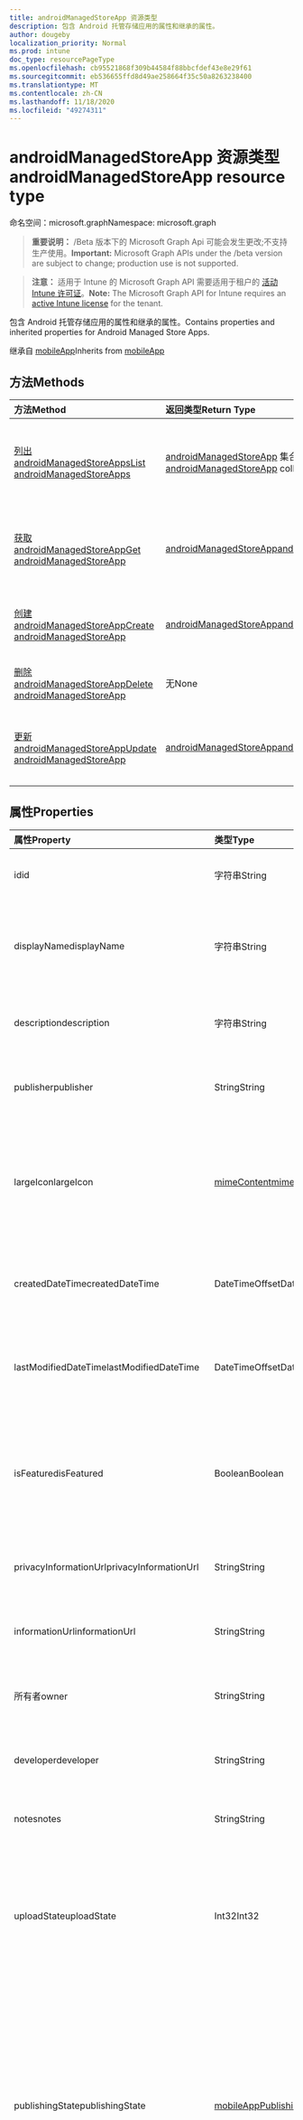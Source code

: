 ```yaml
---
title: androidManagedStoreApp 资源类型
description: 包含 Android 托管存储应用的属性和继承的属性。
author: dougeby
localization_priority: Normal
ms.prod: intune
doc_type: resourcePageType
ms.openlocfilehash: cb95521868f309b44584f88bbcfdef43e8e29f61
ms.sourcegitcommit: eb536655ffd8d49ae258664f35c50a8263238400
ms.translationtype: MT
ms.contentlocale: zh-CN
ms.lasthandoff: 11/18/2020
ms.locfileid: "49274311"
---
```

# <a name="androidmanagedstoreapp-resource-type"></a><span data-ttu-id="1d5ee-103">androidManagedStoreApp 资源类型</span><span class="sxs-lookup"><span data-stu-id="1d5ee-103">androidManagedStoreApp resource type</span></span>

<span data-ttu-id="1d5ee-104">命名空间：microsoft.graph</span><span class="sxs-lookup"><span data-stu-id="1d5ee-104">Namespace: microsoft.graph</span></span>

> <span data-ttu-id="1d5ee-105">**重要说明：** /Beta 版本下的 Microsoft Graph Api 可能会发生更改;不支持生产使用。</span><span class="sxs-lookup"><span data-stu-id="1d5ee-105">**Important:** Microsoft Graph APIs under the /beta version are subject to change; production use is not supported.</span></span>

> <span data-ttu-id="1d5ee-106">**注意：** 适用于 Intune 的 Microsoft Graph API 需要适用于租户的 [活动 Intune 许可证](https://go.microsoft.com/fwlink/?linkid=839381)。</span><span class="sxs-lookup"><span data-stu-id="1d5ee-106">**Note:** The Microsoft Graph API for Intune requires an [active Intune license](https://go.microsoft.com/fwlink/?linkid=839381) for the tenant.</span></span>

<span data-ttu-id="1d5ee-107">包含 Android 托管存储应用的属性和继承的属性。</span><span class="sxs-lookup"><span data-stu-id="1d5ee-107">Contains properties and inherited properties for Android Managed Store Apps.</span></span>


<span data-ttu-id="1d5ee-108">继承自 [mobileApp](../resources/intune-shared-mobileapp.md)</span><span class="sxs-lookup"><span data-stu-id="1d5ee-108">Inherits from [mobileApp](../resources/intune-shared-mobileapp.md)</span></span>

## <a name="methods"></a><span data-ttu-id="1d5ee-109">方法</span><span class="sxs-lookup"><span data-stu-id="1d5ee-109">Methods</span></span>
|<span data-ttu-id="1d5ee-110">方法</span><span class="sxs-lookup"><span data-stu-id="1d5ee-110">Method</span></span>|<span data-ttu-id="1d5ee-111">返回类型</span><span class="sxs-lookup"><span data-stu-id="1d5ee-111">Return Type</span></span>|<span data-ttu-id="1d5ee-112">说明</span><span class="sxs-lookup"><span data-stu-id="1d5ee-112">Description</span></span>|
|:---|:---|:---|
|[<span data-ttu-id="1d5ee-113">列出 androidManagedStoreApps</span><span class="sxs-lookup"><span data-stu-id="1d5ee-113">List androidManagedStoreApps</span></span>](../api/intune-apps-androidmanagedstoreapp-list.md)|<span data-ttu-id="1d5ee-114">[androidManagedStoreApp](../resources/intune-apps-androidmanagedstoreapp.md) 集合</span><span class="sxs-lookup"><span data-stu-id="1d5ee-114">[androidManagedStoreApp](../resources/intune-apps-androidmanagedstoreapp.md) collection</span></span>|<span data-ttu-id="1d5ee-115">列出 [androidManagedStoreApp](../resources/intune-apps-androidmanagedstoreapp.md) 对象的属性和关系。</span><span class="sxs-lookup"><span data-stu-id="1d5ee-115">List properties and relationships of the [androidManagedStoreApp](../resources/intune-apps-androidmanagedstoreapp.md) objects.</span></span>|
|[<span data-ttu-id="1d5ee-116">获取 androidManagedStoreApp</span><span class="sxs-lookup"><span data-stu-id="1d5ee-116">Get androidManagedStoreApp</span></span>](../api/intune-apps-androidmanagedstoreapp-get.md)|[<span data-ttu-id="1d5ee-117">androidManagedStoreApp</span><span class="sxs-lookup"><span data-stu-id="1d5ee-117">androidManagedStoreApp</span></span>](../resources/intune-apps-androidmanagedstoreapp.md)|<span data-ttu-id="1d5ee-118">读取 [androidManagedStoreApp](../resources/intune-apps-androidmanagedstoreapp.md) 对象的属性和关系。</span><span class="sxs-lookup"><span data-stu-id="1d5ee-118">Read properties and relationships of the [androidManagedStoreApp](../resources/intune-apps-androidmanagedstoreapp.md) object.</span></span>|
|[<span data-ttu-id="1d5ee-119">创建 androidManagedStoreApp</span><span class="sxs-lookup"><span data-stu-id="1d5ee-119">Create androidManagedStoreApp</span></span>](../api/intune-apps-androidmanagedstoreapp-create.md)|[<span data-ttu-id="1d5ee-120">androidManagedStoreApp</span><span class="sxs-lookup"><span data-stu-id="1d5ee-120">androidManagedStoreApp</span></span>](../resources/intune-apps-androidmanagedstoreapp.md)|<span data-ttu-id="1d5ee-121">创建新的 [androidManagedStoreApp](../resources/intune-apps-androidmanagedstoreapp.md) 对象。</span><span class="sxs-lookup"><span data-stu-id="1d5ee-121">Create a new [androidManagedStoreApp](../resources/intune-apps-androidmanagedstoreapp.md) object.</span></span>|
|[<span data-ttu-id="1d5ee-122">删除 androidManagedStoreApp</span><span class="sxs-lookup"><span data-stu-id="1d5ee-122">Delete androidManagedStoreApp</span></span>](../api/intune-apps-androidmanagedstoreapp-delete.md)|<span data-ttu-id="1d5ee-123">无</span><span class="sxs-lookup"><span data-stu-id="1d5ee-123">None</span></span>|<span data-ttu-id="1d5ee-124">删除 [androidManagedStoreApp](../resources/intune-apps-androidmanagedstoreapp.md)。</span><span class="sxs-lookup"><span data-stu-id="1d5ee-124">Deletes a [androidManagedStoreApp](../resources/intune-apps-androidmanagedstoreapp.md).</span></span>|
|[<span data-ttu-id="1d5ee-125">更新 androidManagedStoreApp</span><span class="sxs-lookup"><span data-stu-id="1d5ee-125">Update androidManagedStoreApp</span></span>](../api/intune-apps-androidmanagedstoreapp-update.md)|[<span data-ttu-id="1d5ee-126">androidManagedStoreApp</span><span class="sxs-lookup"><span data-stu-id="1d5ee-126">androidManagedStoreApp</span></span>](../resources/intune-apps-androidmanagedstoreapp.md)|<span data-ttu-id="1d5ee-127">更新 [androidManagedStoreApp](../resources/intune-apps-androidmanagedstoreapp.md) 对象的属性。</span><span class="sxs-lookup"><span data-stu-id="1d5ee-127">Update the properties of a [androidManagedStoreApp](../resources/intune-apps-androidmanagedstoreapp.md) object.</span></span>|

## <a name="properties"></a><span data-ttu-id="1d5ee-128">属性</span><span class="sxs-lookup"><span data-stu-id="1d5ee-128">Properties</span></span>
|<span data-ttu-id="1d5ee-129">属性</span><span class="sxs-lookup"><span data-stu-id="1d5ee-129">Property</span></span>|<span data-ttu-id="1d5ee-130">类型</span><span class="sxs-lookup"><span data-stu-id="1d5ee-130">Type</span></span>|<span data-ttu-id="1d5ee-131">说明</span><span class="sxs-lookup"><span data-stu-id="1d5ee-131">Description</span></span>|
|:---|:---|:---|
|<span data-ttu-id="1d5ee-132">id</span><span class="sxs-lookup"><span data-stu-id="1d5ee-132">id</span></span>|<span data-ttu-id="1d5ee-133">字符串</span><span class="sxs-lookup"><span data-stu-id="1d5ee-133">String</span></span>|<span data-ttu-id="1d5ee-134">实体的键。</span><span class="sxs-lookup"><span data-stu-id="1d5ee-134">Key of the entity.</span></span> <span data-ttu-id="1d5ee-135">继承自 [mobileApp](../resources/intune-shared-mobileapp.md)</span><span class="sxs-lookup"><span data-stu-id="1d5ee-135">Inherited from [mobileApp](../resources/intune-shared-mobileapp.md)</span></span>|
|<span data-ttu-id="1d5ee-136">displayName</span><span class="sxs-lookup"><span data-stu-id="1d5ee-136">displayName</span></span>|<span data-ttu-id="1d5ee-137">字符串</span><span class="sxs-lookup"><span data-stu-id="1d5ee-137">String</span></span>|<span data-ttu-id="1d5ee-138">管理员提供或导入的应用标题。</span><span class="sxs-lookup"><span data-stu-id="1d5ee-138">The admin provided or imported title of the app.</span></span> <span data-ttu-id="1d5ee-139">继承自 [mobileApp](../resources/intune-shared-mobileapp.md)</span><span class="sxs-lookup"><span data-stu-id="1d5ee-139">Inherited from [mobileApp](../resources/intune-shared-mobileapp.md)</span></span>|
|<span data-ttu-id="1d5ee-140">description</span><span class="sxs-lookup"><span data-stu-id="1d5ee-140">description</span></span>|<span data-ttu-id="1d5ee-141">字符串</span><span class="sxs-lookup"><span data-stu-id="1d5ee-141">String</span></span>|<span data-ttu-id="1d5ee-142">应用的说明。</span><span class="sxs-lookup"><span data-stu-id="1d5ee-142">The description of the app.</span></span> <span data-ttu-id="1d5ee-143">继承自 [mobileApp](../resources/intune-shared-mobileapp.md)</span><span class="sxs-lookup"><span data-stu-id="1d5ee-143">Inherited from [mobileApp](../resources/intune-shared-mobileapp.md)</span></span>|
|<span data-ttu-id="1d5ee-144">publisher</span><span class="sxs-lookup"><span data-stu-id="1d5ee-144">publisher</span></span>|<span data-ttu-id="1d5ee-145">String</span><span class="sxs-lookup"><span data-stu-id="1d5ee-145">String</span></span>|<span data-ttu-id="1d5ee-146">应用的发布者。</span><span class="sxs-lookup"><span data-stu-id="1d5ee-146">The publisher of the app.</span></span> <span data-ttu-id="1d5ee-147">继承自 [mobileApp](../resources/intune-shared-mobileapp.md)</span><span class="sxs-lookup"><span data-stu-id="1d5ee-147">Inherited from [mobileApp](../resources/intune-shared-mobileapp.md)</span></span>|
|<span data-ttu-id="1d5ee-148">largeIcon</span><span class="sxs-lookup"><span data-stu-id="1d5ee-148">largeIcon</span></span>|[<span data-ttu-id="1d5ee-149">mimeContent</span><span class="sxs-lookup"><span data-stu-id="1d5ee-149">mimeContent</span></span>](../resources/intune-shared-mimecontent.md)|<span data-ttu-id="1d5ee-150">要显示在应用详细信息中并用于图标上传的大图标。</span><span class="sxs-lookup"><span data-stu-id="1d5ee-150">The large icon, to be displayed in the app details and used for upload of the icon.</span></span> <span data-ttu-id="1d5ee-151">继承自 [mobileApp](../resources/intune-shared-mobileapp.md)</span><span class="sxs-lookup"><span data-stu-id="1d5ee-151">Inherited from [mobileApp](../resources/intune-shared-mobileapp.md)</span></span>|
|<span data-ttu-id="1d5ee-152">createdDateTime</span><span class="sxs-lookup"><span data-stu-id="1d5ee-152">createdDateTime</span></span>|<span data-ttu-id="1d5ee-153">DateTimeOffset</span><span class="sxs-lookup"><span data-stu-id="1d5ee-153">DateTimeOffset</span></span>|<span data-ttu-id="1d5ee-154">创建应用的日期和时间。</span><span class="sxs-lookup"><span data-stu-id="1d5ee-154">The date and time the app was created.</span></span> <span data-ttu-id="1d5ee-155">继承自 [mobileApp](../resources/intune-shared-mobileapp.md)</span><span class="sxs-lookup"><span data-stu-id="1d5ee-155">Inherited from [mobileApp](../resources/intune-shared-mobileapp.md)</span></span>|
|<span data-ttu-id="1d5ee-156">lastModifiedDateTime</span><span class="sxs-lookup"><span data-stu-id="1d5ee-156">lastModifiedDateTime</span></span>|<span data-ttu-id="1d5ee-157">DateTimeOffset</span><span class="sxs-lookup"><span data-stu-id="1d5ee-157">DateTimeOffset</span></span>|<span data-ttu-id="1d5ee-158">上次修改应用的日期和时间。</span><span class="sxs-lookup"><span data-stu-id="1d5ee-158">The date and time the app was last modified.</span></span> <span data-ttu-id="1d5ee-159">继承自 [mobileApp](../resources/intune-shared-mobileapp.md)</span><span class="sxs-lookup"><span data-stu-id="1d5ee-159">Inherited from [mobileApp](../resources/intune-shared-mobileapp.md)</span></span>|
|<span data-ttu-id="1d5ee-160">isFeatured</span><span class="sxs-lookup"><span data-stu-id="1d5ee-160">isFeatured</span></span>|<span data-ttu-id="1d5ee-161">Boolean</span><span class="sxs-lookup"><span data-stu-id="1d5ee-161">Boolean</span></span>|<span data-ttu-id="1d5ee-162">指示应用是否被管理员标记为特色的值。继承自 [mobileApp](../resources/intune-shared-mobileapp.md)</span><span class="sxs-lookup"><span data-stu-id="1d5ee-162">The value indicating whether the app is marked as featured by the admin. Inherited from [mobileApp](../resources/intune-shared-mobileapp.md)</span></span>|
|<span data-ttu-id="1d5ee-163">privacyInformationUrl</span><span class="sxs-lookup"><span data-stu-id="1d5ee-163">privacyInformationUrl</span></span>|<span data-ttu-id="1d5ee-164">String</span><span class="sxs-lookup"><span data-stu-id="1d5ee-164">String</span></span>|<span data-ttu-id="1d5ee-165">隐私声明 URL。</span><span class="sxs-lookup"><span data-stu-id="1d5ee-165">The privacy statement Url.</span></span> <span data-ttu-id="1d5ee-166">继承自 [mobileApp](../resources/intune-shared-mobileapp.md)</span><span class="sxs-lookup"><span data-stu-id="1d5ee-166">Inherited from [mobileApp](../resources/intune-shared-mobileapp.md)</span></span>|
|<span data-ttu-id="1d5ee-167">informationUrl</span><span class="sxs-lookup"><span data-stu-id="1d5ee-167">informationUrl</span></span>|<span data-ttu-id="1d5ee-168">String</span><span class="sxs-lookup"><span data-stu-id="1d5ee-168">String</span></span>|<span data-ttu-id="1d5ee-169">详细信息 URL。</span><span class="sxs-lookup"><span data-stu-id="1d5ee-169">The more information Url.</span></span> <span data-ttu-id="1d5ee-170">继承自 [mobileApp](../resources/intune-shared-mobileapp.md)</span><span class="sxs-lookup"><span data-stu-id="1d5ee-170">Inherited from [mobileApp](../resources/intune-shared-mobileapp.md)</span></span>|
|<span data-ttu-id="1d5ee-171">所有者</span><span class="sxs-lookup"><span data-stu-id="1d5ee-171">owner</span></span>|<span data-ttu-id="1d5ee-172">String</span><span class="sxs-lookup"><span data-stu-id="1d5ee-172">String</span></span>|<span data-ttu-id="1d5ee-173">应用的所有者。</span><span class="sxs-lookup"><span data-stu-id="1d5ee-173">The owner of the app.</span></span> <span data-ttu-id="1d5ee-174">继承自 [mobileApp](../resources/intune-shared-mobileapp.md)</span><span class="sxs-lookup"><span data-stu-id="1d5ee-174">Inherited from [mobileApp](../resources/intune-shared-mobileapp.md)</span></span>|
|<span data-ttu-id="1d5ee-175">developer</span><span class="sxs-lookup"><span data-stu-id="1d5ee-175">developer</span></span>|<span data-ttu-id="1d5ee-176">String</span><span class="sxs-lookup"><span data-stu-id="1d5ee-176">String</span></span>|<span data-ttu-id="1d5ee-177">应用的开发者。</span><span class="sxs-lookup"><span data-stu-id="1d5ee-177">The developer of the app.</span></span> <span data-ttu-id="1d5ee-178">继承自 [mobileApp](../resources/intune-shared-mobileapp.md)</span><span class="sxs-lookup"><span data-stu-id="1d5ee-178">Inherited from [mobileApp](../resources/intune-shared-mobileapp.md)</span></span>|
|<span data-ttu-id="1d5ee-179">notes</span><span class="sxs-lookup"><span data-stu-id="1d5ee-179">notes</span></span>|<span data-ttu-id="1d5ee-180">String</span><span class="sxs-lookup"><span data-stu-id="1d5ee-180">String</span></span>|<span data-ttu-id="1d5ee-181">应用的备注。</span><span class="sxs-lookup"><span data-stu-id="1d5ee-181">Notes for the app.</span></span> <span data-ttu-id="1d5ee-182">继承自 [mobileApp](../resources/intune-shared-mobileapp.md)</span><span class="sxs-lookup"><span data-stu-id="1d5ee-182">Inherited from [mobileApp](../resources/intune-shared-mobileapp.md)</span></span>|
|<span data-ttu-id="1d5ee-183">uploadState</span><span class="sxs-lookup"><span data-stu-id="1d5ee-183">uploadState</span></span>|<span data-ttu-id="1d5ee-184">Int32</span><span class="sxs-lookup"><span data-stu-id="1d5ee-184">Int32</span></span>|<span data-ttu-id="1d5ee-185">上载状态。</span><span class="sxs-lookup"><span data-stu-id="1d5ee-185">The upload state.</span></span> <span data-ttu-id="1d5ee-186">可能的值包括： 0- `Not Ready` 、1- `Ready` 、2- `Processing` 。</span><span class="sxs-lookup"><span data-stu-id="1d5ee-186">Possible values are: 0 - `Not Ready`, 1 - `Ready`, 2 - `Processing`.</span></span> <span data-ttu-id="1d5ee-187">继承自 [mobileApp](../resources/intune-shared-mobileapp.md)</span><span class="sxs-lookup"><span data-stu-id="1d5ee-187">Inherited from [mobileApp](../resources/intune-shared-mobileapp.md)</span></span>|
|<span data-ttu-id="1d5ee-188">publishingState</span><span class="sxs-lookup"><span data-stu-id="1d5ee-188">publishingState</span></span>|[<span data-ttu-id="1d5ee-189">mobileAppPublishingState</span><span class="sxs-lookup"><span data-stu-id="1d5ee-189">mobileAppPublishingState</span></span>](../resources/intune-apps-mobileapppublishingstate.md)|<span data-ttu-id="1d5ee-190">应用的发布状态。</span><span class="sxs-lookup"><span data-stu-id="1d5ee-190">The publishing state for the app.</span></span> <span data-ttu-id="1d5ee-191">除非应用已发布，否则无法分配应用。</span><span class="sxs-lookup"><span data-stu-id="1d5ee-191">The app cannot be assigned unless the app is published.</span></span> <span data-ttu-id="1d5ee-192">继承自 [mobileApp](../resources/intune-shared-mobileapp.md)。</span><span class="sxs-lookup"><span data-stu-id="1d5ee-192">Inherited from [mobileApp](../resources/intune-shared-mobileapp.md).</span></span> <span data-ttu-id="1d5ee-193">可取值为：`notPublished`、`processing`、`published`。</span><span class="sxs-lookup"><span data-stu-id="1d5ee-193">Possible values are: `notPublished`, `processing`, `published`.</span></span>|
|<span data-ttu-id="1d5ee-194">isAssigned</span><span class="sxs-lookup"><span data-stu-id="1d5ee-194">isAssigned</span></span>|<span data-ttu-id="1d5ee-195">Boolean</span><span class="sxs-lookup"><span data-stu-id="1d5ee-195">Boolean</span></span>|<span data-ttu-id="1d5ee-196">指示是否至少向一个组分配了应用程序的值。</span><span class="sxs-lookup"><span data-stu-id="1d5ee-196">The value indicating whether the app is assigned to at least one group.</span></span> <span data-ttu-id="1d5ee-197">继承自 [mobileApp](../resources/intune-shared-mobileapp.md)</span><span class="sxs-lookup"><span data-stu-id="1d5ee-197">Inherited from [mobileApp](../resources/intune-shared-mobileapp.md)</span></span>|
|<span data-ttu-id="1d5ee-198">roleScopeTagIds</span><span class="sxs-lookup"><span data-stu-id="1d5ee-198">roleScopeTagIds</span></span>|<span data-ttu-id="1d5ee-199">String 集合</span><span class="sxs-lookup"><span data-stu-id="1d5ee-199">String collection</span></span>|<span data-ttu-id="1d5ee-200">此移动应用的作用域标记 id 列表。</span><span class="sxs-lookup"><span data-stu-id="1d5ee-200">List of scope tag ids for this mobile app.</span></span> <span data-ttu-id="1d5ee-201">继承自 [mobileApp](../resources/intune-shared-mobileapp.md)</span><span class="sxs-lookup"><span data-stu-id="1d5ee-201">Inherited from [mobileApp](../resources/intune-shared-mobileapp.md)</span></span>|
|<span data-ttu-id="1d5ee-202">dependentAppCount</span><span class="sxs-lookup"><span data-stu-id="1d5ee-202">dependentAppCount</span></span>|<span data-ttu-id="1d5ee-203">Int32</span><span class="sxs-lookup"><span data-stu-id="1d5ee-203">Int32</span></span>|<span data-ttu-id="1d5ee-204">子应用程序的依赖项总数。</span><span class="sxs-lookup"><span data-stu-id="1d5ee-204">The total number of dependencies the child app has.</span></span> <span data-ttu-id="1d5ee-205">继承自 [mobileApp](../resources/intune-shared-mobileapp.md)</span><span class="sxs-lookup"><span data-stu-id="1d5ee-205">Inherited from [mobileApp](../resources/intune-shared-mobileapp.md)</span></span>|
|<span data-ttu-id="1d5ee-206">supersedingAppCount</span><span class="sxs-lookup"><span data-stu-id="1d5ee-206">supersedingAppCount</span></span>|<span data-ttu-id="1d5ee-207">Int32</span><span class="sxs-lookup"><span data-stu-id="1d5ee-207">Int32</span></span>|<span data-ttu-id="1d5ee-208">此应用程序直接或间接取代的应用程序总数量。</span><span class="sxs-lookup"><span data-stu-id="1d5ee-208">The total number of apps this app directly or indirectly supersedes.</span></span> <span data-ttu-id="1d5ee-209">继承自 [mobileApp](../resources/intune-shared-mobileapp.md)</span><span class="sxs-lookup"><span data-stu-id="1d5ee-209">Inherited from [mobileApp](../resources/intune-shared-mobileapp.md)</span></span>|
|<span data-ttu-id="1d5ee-210">supersededAppCount</span><span class="sxs-lookup"><span data-stu-id="1d5ee-210">supersededAppCount</span></span>|<span data-ttu-id="1d5ee-211">Int32</span><span class="sxs-lookup"><span data-stu-id="1d5ee-211">Int32</span></span>|<span data-ttu-id="1d5ee-212">此应用程序直接或间接取代的应用程序总数量。</span><span class="sxs-lookup"><span data-stu-id="1d5ee-212">The total number of apps this app is directly or indirectly superseded by.</span></span> <span data-ttu-id="1d5ee-213">继承自 [mobileApp](../resources/intune-shared-mobileapp.md)</span><span class="sxs-lookup"><span data-stu-id="1d5ee-213">Inherited from [mobileApp](../resources/intune-shared-mobileapp.md)</span></span>|
|<span data-ttu-id="1d5ee-214">packageId</span><span class="sxs-lookup"><span data-stu-id="1d5ee-214">packageId</span></span>|<span data-ttu-id="1d5ee-215">String</span><span class="sxs-lookup"><span data-stu-id="1d5ee-215">String</span></span>|<span data-ttu-id="1d5ee-216">包标识符。</span><span class="sxs-lookup"><span data-stu-id="1d5ee-216">The package identifier.</span></span>|
|<span data-ttu-id="1d5ee-217">appIdentifier</span><span class="sxs-lookup"><span data-stu-id="1d5ee-217">appIdentifier</span></span>|<span data-ttu-id="1d5ee-218">String</span><span class="sxs-lookup"><span data-stu-id="1d5ee-218">String</span></span>|<span data-ttu-id="1d5ee-219">标识名称。</span><span class="sxs-lookup"><span data-stu-id="1d5ee-219">The Identity Name.</span></span>|
|<span data-ttu-id="1d5ee-220">usedLicenseCount</span><span class="sxs-lookup"><span data-stu-id="1d5ee-220">usedLicenseCount</span></span>|<span data-ttu-id="1d5ee-221">Int32</span><span class="sxs-lookup"><span data-stu-id="1d5ee-221">Int32</span></span>|<span data-ttu-id="1d5ee-222">使用中的 VPP 许可证数量。</span><span class="sxs-lookup"><span data-stu-id="1d5ee-222">The number of VPP licenses in use.</span></span>|
|<span data-ttu-id="1d5ee-223">totalLicenseCount</span><span class="sxs-lookup"><span data-stu-id="1d5ee-223">totalLicenseCount</span></span>|<span data-ttu-id="1d5ee-224">Int32</span><span class="sxs-lookup"><span data-stu-id="1d5ee-224">Int32</span></span>|<span data-ttu-id="1d5ee-225">VPP 许可证的总数。</span><span class="sxs-lookup"><span data-stu-id="1d5ee-225">The total number of VPP licenses.</span></span>|
|<span data-ttu-id="1d5ee-226">appStoreUrl</span><span class="sxs-lookup"><span data-stu-id="1d5ee-226">appStoreUrl</span></span>|<span data-ttu-id="1d5ee-227">String</span><span class="sxs-lookup"><span data-stu-id="1d5ee-227">String</span></span>|<span data-ttu-id="1d5ee-228">"播放工作商店" 应用程序 URL。</span><span class="sxs-lookup"><span data-stu-id="1d5ee-228">The Play for Work Store app URL.</span></span>|
|<span data-ttu-id="1d5ee-229">isPrivate</span><span class="sxs-lookup"><span data-stu-id="1d5ee-229">isPrivate</span></span>|<span data-ttu-id="1d5ee-230">Boolean</span><span class="sxs-lookup"><span data-stu-id="1d5ee-230">Boolean</span></span>|<span data-ttu-id="1d5ee-231">指示应用程序是否仅适用于给定企业的用户。</span><span class="sxs-lookup"><span data-stu-id="1d5ee-231">Indicates whether the app is only available to a given enterprise's users.</span></span>|
|<span data-ttu-id="1d5ee-232">isSystemApp</span><span class="sxs-lookup"><span data-stu-id="1d5ee-232">isSystemApp</span></span>|<span data-ttu-id="1d5ee-233">Boolean</span><span class="sxs-lookup"><span data-stu-id="1d5ee-233">Boolean</span></span>|<span data-ttu-id="1d5ee-234">指示应用程序是否为预安装的系统应用程序。</span><span class="sxs-lookup"><span data-stu-id="1d5ee-234">Indicates whether the app is a preinstalled system app.</span></span>|
|<span data-ttu-id="1d5ee-235">appTracks</span><span class="sxs-lookup"><span data-stu-id="1d5ee-235">appTracks</span></span>|<span data-ttu-id="1d5ee-236">[androidManagedStoreAppTrack](../resources/intune-apps-androidmanagedstoreapptrack.md) 集合</span><span class="sxs-lookup"><span data-stu-id="1d5ee-236">[androidManagedStoreAppTrack](../resources/intune-apps-androidmanagedstoreapptrack.md) collection</span></span>|<span data-ttu-id="1d5ee-237">对此企业可见的曲目。</span><span class="sxs-lookup"><span data-stu-id="1d5ee-237">The tracks that are visible to this enterprise.</span></span>|
|<span data-ttu-id="1d5ee-238">supportsOemConfig</span><span class="sxs-lookup"><span data-stu-id="1d5ee-238">supportsOemConfig</span></span>|<span data-ttu-id="1d5ee-239">Boolean</span><span class="sxs-lookup"><span data-stu-id="1d5ee-239">Boolean</span></span>|<span data-ttu-id="1d5ee-240">此应用是否支持 OEMConfig 策略。</span><span class="sxs-lookup"><span data-stu-id="1d5ee-240">Whether this app supports OEMConfig policy.</span></span>|

## <a name="relationships"></a><span data-ttu-id="1d5ee-241">关系</span><span class="sxs-lookup"><span data-stu-id="1d5ee-241">Relationships</span></span>
|<span data-ttu-id="1d5ee-242">关系</span><span class="sxs-lookup"><span data-stu-id="1d5ee-242">Relationship</span></span>|<span data-ttu-id="1d5ee-243">类型</span><span class="sxs-lookup"><span data-stu-id="1d5ee-243">Type</span></span>|<span data-ttu-id="1d5ee-244">说明</span><span class="sxs-lookup"><span data-stu-id="1d5ee-244">Description</span></span>|
|:---|:---|:---|
|<span data-ttu-id="1d5ee-245">categories</span><span class="sxs-lookup"><span data-stu-id="1d5ee-245">categories</span></span>|<span data-ttu-id="1d5ee-246">[mobileAppCategory](../resources/intune-apps-mobileappcategory.md) 集合</span><span class="sxs-lookup"><span data-stu-id="1d5ee-246">[mobileAppCategory](../resources/intune-apps-mobileappcategory.md) collection</span></span>|<span data-ttu-id="1d5ee-247">此应用的类别列表。</span><span class="sxs-lookup"><span data-stu-id="1d5ee-247">The list of categories for this app.</span></span> <span data-ttu-id="1d5ee-248">继承自 [mobileApp](../resources/intune-shared-mobileapp.md)</span><span class="sxs-lookup"><span data-stu-id="1d5ee-248">Inherited from [mobileApp](../resources/intune-shared-mobileapp.md)</span></span>|
|<span data-ttu-id="1d5ee-249">assignments</span><span class="sxs-lookup"><span data-stu-id="1d5ee-249">assignments</span></span>|<span data-ttu-id="1d5ee-250">[mobileAppAssignment](../resources/intune-apps-mobileappassignment.md) 集合</span><span class="sxs-lookup"><span data-stu-id="1d5ee-250">[mobileAppAssignment](../resources/intune-apps-mobileappassignment.md) collection</span></span>|<span data-ttu-id="1d5ee-251">此移动应用的组分配的列表。</span><span class="sxs-lookup"><span data-stu-id="1d5ee-251">The list of group assignments for this mobile app.</span></span> <span data-ttu-id="1d5ee-252">继承自 [mobileApp](../resources/intune-shared-mobileapp.md)</span><span class="sxs-lookup"><span data-stu-id="1d5ee-252">Inherited from [mobileApp](../resources/intune-shared-mobileapp.md)</span></span>|
|<span data-ttu-id="1d5ee-253">installSummary</span><span class="sxs-lookup"><span data-stu-id="1d5ee-253">installSummary</span></span>|[<span data-ttu-id="1d5ee-254">mobileAppInstallSummary</span><span class="sxs-lookup"><span data-stu-id="1d5ee-254">mobileAppInstallSummary</span></span>](../resources/intune-apps-mobileappinstallsummary.md)|<span data-ttu-id="1d5ee-255">移动应用安装摘要。</span><span class="sxs-lookup"><span data-stu-id="1d5ee-255">Mobile App Install Summary.</span></span> <span data-ttu-id="1d5ee-256">继承自 [mobileApp](../resources/intune-shared-mobileapp.md)</span><span class="sxs-lookup"><span data-stu-id="1d5ee-256">Inherited from [mobileApp](../resources/intune-shared-mobileapp.md)</span></span>|
|<span data-ttu-id="1d5ee-257">deviceStatuses</span><span class="sxs-lookup"><span data-stu-id="1d5ee-257">deviceStatuses</span></span>|<span data-ttu-id="1d5ee-258">[mobileAppInstallStatus](../resources/intune-apps-mobileappinstallstatus.md) 集合</span><span class="sxs-lookup"><span data-stu-id="1d5ee-258">[mobileAppInstallStatus](../resources/intune-apps-mobileappinstallstatus.md) collection</span></span>|<span data-ttu-id="1d5ee-259">此移动应用程序的安装状态列表。</span><span class="sxs-lookup"><span data-stu-id="1d5ee-259">The list of installation states for this mobile app.</span></span> <span data-ttu-id="1d5ee-260">继承自 [mobileApp](../resources/intune-shared-mobileapp.md)</span><span class="sxs-lookup"><span data-stu-id="1d5ee-260">Inherited from [mobileApp](../resources/intune-shared-mobileapp.md)</span></span>|
|<span data-ttu-id="1d5ee-261">userStatuses</span><span class="sxs-lookup"><span data-stu-id="1d5ee-261">userStatuses</span></span>|<span data-ttu-id="1d5ee-262">[userAppInstallStatus](../resources/intune-apps-userappinstallstatus.md) 集合</span><span class="sxs-lookup"><span data-stu-id="1d5ee-262">[userAppInstallStatus](../resources/intune-apps-userappinstallstatus.md) collection</span></span>|<span data-ttu-id="1d5ee-263">此移动应用程序的安装状态列表。</span><span class="sxs-lookup"><span data-stu-id="1d5ee-263">The list of installation states for this mobile app.</span></span> <span data-ttu-id="1d5ee-264">继承自 [mobileApp](../resources/intune-shared-mobileapp.md)</span><span class="sxs-lookup"><span data-stu-id="1d5ee-264">Inherited from [mobileApp](../resources/intune-shared-mobileapp.md)</span></span>|
|<span data-ttu-id="1d5ee-265">相互</span><span class="sxs-lookup"><span data-stu-id="1d5ee-265">relationships</span></span>|<span data-ttu-id="1d5ee-266">[mobileAppRelationship](../resources/intune-apps-mobileapprelationship.md) 集合</span><span class="sxs-lookup"><span data-stu-id="1d5ee-266">[mobileAppRelationship](../resources/intune-apps-mobileapprelationship.md) collection</span></span>|<span data-ttu-id="1d5ee-267">此应用程序的直接关系集。</span><span class="sxs-lookup"><span data-stu-id="1d5ee-267">The set of direct relationships for this app.</span></span> <span data-ttu-id="1d5ee-268">继承自 [mobileApp](../resources/intune-shared-mobileapp.md)</span><span class="sxs-lookup"><span data-stu-id="1d5ee-268">Inherited from [mobileApp](../resources/intune-shared-mobileapp.md)</span></span>|

## <a name="json-representation"></a><span data-ttu-id="1d5ee-269">JSON 表示形式</span><span class="sxs-lookup"><span data-stu-id="1d5ee-269">JSON Representation</span></span>
<span data-ttu-id="1d5ee-270">下面是资源的 JSON 表示形式。</span><span class="sxs-lookup"><span data-stu-id="1d5ee-270">Here is a JSON representation of the resource.</span></span>
<!-- {
  "blockType": "resource",
  "keyProperty": "id",
  "@odata.type": "microsoft.graph.androidManagedStoreApp"
}
-->
``` json
{
  "@odata.type": "#microsoft.graph.androidManagedStoreApp",
  "id": "String (identifier)",
  "displayName": "String",
  "description": "String",
  "publisher": "String",
  "largeIcon": {
    "@odata.type": "microsoft.graph.mimeContent",
    "type": "String",
    "value": "binary"
  },
  "createdDateTime": "String (timestamp)",
  "lastModifiedDateTime": "String (timestamp)",
  "isFeatured": true,
  "privacyInformationUrl": "String",
  "informationUrl": "String",
  "owner": "String",
  "developer": "String",
  "notes": "String",
  "uploadState": 1024,
  "publishingState": "String",
  "isAssigned": true,
  "roleScopeTagIds": [
    "String"
  ],
  "dependentAppCount": 1024,
  "supersedingAppCount": 1024,
  "supersededAppCount": 1024,
  "packageId": "String",
  "appIdentifier": "String",
  "usedLicenseCount": 1024,
  "totalLicenseCount": 1024,
  "appStoreUrl": "String",
  "isPrivate": true,
  "isSystemApp": true,
  "appTracks": [
    {
      "@odata.type": "microsoft.graph.androidManagedStoreAppTrack",
      "trackId": "String",
      "trackAlias": "String"
    }
  ],
  "supportsOemConfig": true
}
```




